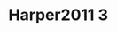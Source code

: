 # Harper2011 3
<a name="material" />
<script type="application/ld+json">

  {
    "@context": "https://schema.org/",
    "@type": "ChemicalSubstance",
    "http://purl.org/dc/terms/conformsTo":
      {
        "@type": "CreativeWork",
        "@id": "https://bioschemas.org/profiles/ChemicalSubstance/0.4-RELEASE/"
      },
    "@id": "https://egonw.github.io/nanowiki/nanowiki93.html#material",
    "name": "Harper2011 3",
    "sameAs: "http://127.0.0.1/mediawiki/index.php/Special:URIResolver/Harper2011_3"
  }
</script>

